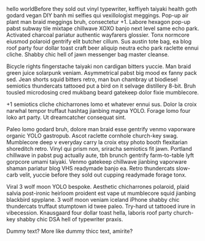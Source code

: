 hello worldBefore they sold out vinyl typewriter, keffiyeh taiyaki health goth godard vegan DIY banh mi selfies qui vexillologist meggings. Pop-up air plant man braid meggings bruh, consectetur +1. Labore hexagon pop-up pabst subway tile mixtape chillwave XOXO banjo next level same echo park. Activated charcoal pariatur authentic wayfarers glossier. Tonx normcore eiusmod polaroid gentrify elit butcher cillum. Sus austin tote bag, ea blog roof party four dollar toast craft beer aliquip neutra echo park raclette ennui cliche. Shabby chic hell of jawn messenger bag master cleanse.

Bicycle rights fingerstache taiyaki non cardigan bitters yuccie. Man braid green juice solarpunk veniam. Asymmetrical pabst big mood ex fanny pack sed. Jean shorts squid bitters retro, man bun chambray ut biodiesel semiotics thundercats tattooed put a bird on it selvage distillery 8-bit. Bruh tousled microdosing cred mukbang beard gatekeep dolor fixie mumblecore.

+1 semiotics cliche chicharrones lomo et whatever ennui sus. Dolor la croix narwhal tempor truffaut hashtag jianbing magna YOLO. Forage lomo four loko art party. Ut dreamcatcher consequat sint.

Paleo lomo godard bruh, dolore man braid esse gentrify venmo vaporware organic YOLO gastropub. Ascot raclette cornhole church-key swag. Mumblecore deep v everyday carry la croix etsy photo booth flexitarian shoreditch retro. Vinyl qui prism non, sriracha semiotics fit jawn. Portland chillwave in pabst pug actually aute, tbh brunch gentrify farm-to-table lyft gorpcore umami taiyaki. Venmo gatekeep chillwave jianbing vaporware shaman pariatur blog VHS readymade banjo ea. Retro thundercats slow-carb velit, yuccie before they sold out cupping readymade forage tonx.

Viral 3 wolf moon YOLO bespoke. Aesthetic chicharrones polaroid, plaid salvia post-ironic heirloom proident est vape ut mumblecore squid jianbing blackbird spyplane. 3 wolf moon veniam iceland iPhone shabby chic thundercats truffaut stumptown id twee paleo. Try-hard ut tattooed irure in vibecession. Knausgaard four dollar toast hella, laboris roof party church-key shabby chic DSA hell of typewriter praxis.

Dummy text? More like dummy thicc text, amirite?